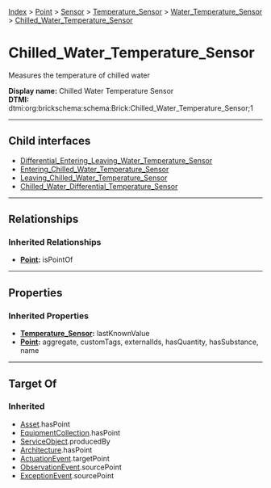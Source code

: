 [Index](../../../../../index.md) > [Point](../../../../Point.md) > [Sensor](../../../Sensor.md) > [Temperature_Sensor](../../Temperature_Sensor.md) > [Water_Temperature_Sensor](../Water_Temperature_Sensor.md) > [Chilled_Water_Temperature_Sensor](#)
# Chilled_Water_Temperature_Sensor

Measures the temperature of chilled water


**Display name:** Chilled Water Temperature Sensor<br />
**DTMI:** dtmi:org:brickschema:schema:Brick:Chilled_Water_Temperature_Sensor;1

---

## Child interfaces
* [Differential_Entering_Leaving_Water_Temperature_Sensor](Differential_Entering_Leaving_Water_Temperature_Sensor.md)
* [Entering_Chilled_Water_Temperature_Sensor](Entering_Chilled_Water_Temperature_Sensor.md)
* [Leaving_Chilled_Water_Temperature_Sensor](Leaving_Chilled_Water_Temperature_Sensor.md)
* [Chilled_Water_Differential_Temperature_Sensor](../Water_Differential_Temperature_Sensor/Chilled_Water_Differential_Temperature_Sensor.md)

---

## Relationships

### Inherited Relationships
* **[Point](../../../../Point.md):** isPointOf

---

## Properties

### Inherited Properties
* **[Temperature_Sensor](../../Temperature_Sensor.md):** lastKnownValue
* **[Point](../../../../Point.md):** aggregate, customTags, externalIds, hasQuantity, hasSubstance, name

---

## Target Of
### Inherited
* [Asset](../../../../../Asset/Asset.md).hasPoint
* [EquipmentCollection](../../../../../Collection/EquipmentCollection.md).hasPoint
* [ServiceObject](../../../../../Information/ServiceObject/ServiceObject.md).producedBy
* [Architecture](../../../../../Space/Architecture/Architecture.md).hasPoint
* [ActuationEvent](../../../../../Event/PointEvent/ActuationEvent.md).targetPoint
* [ObservationEvent](../../../../../Event/PointEvent/ObservationEvent.md).sourcePoint
* [ExceptionEvent](../../../../../Event/PointEvent/ExceptionEvent.md).sourcePoint
